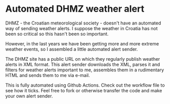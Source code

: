 # Automated DHMZ weather alert

DHMZ - the Croatian meteorological society - doesn't have an automated way of sending weather alerts. I suppose the weather in Croatia has not been so critical so this hasn't been so important.

However, in the last years we have been getting more and more extreme weather events, so I assembled a little automated alert sender.

The DHMZ site has a public URL on which they regularly publish weather alerts in XML format. This alert sender downloads the XML, parses it and filters for weather alerts important to me, assembles them in a rudimentary HTML and sends them to me via e-mail.

This is fully automated using Github Actions. Check out the workflow file to see how it ticks. Feel free to fork or otherwise transfer the code and make your own alert sender.
